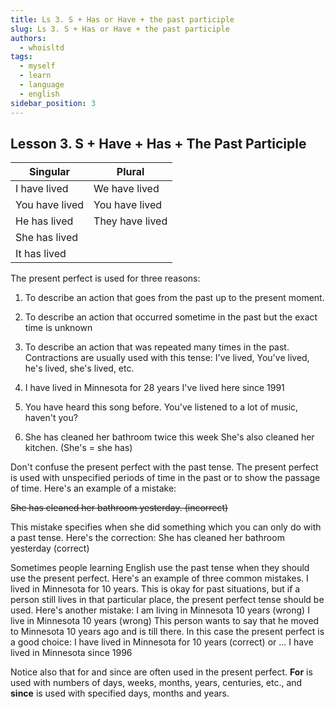 ```yaml
---
title: Ls 3. S + Has or Have + the past participle
slug: Ls 3. S + Has or Have + the past participle
authors:
  - whoisltd
tags:
  - myself
  - learn
  - language
  - english
sidebar_position: 3
---
```


## Lesson 3. S + Have + Has + The Past Participle

| Singular       | Plural          |
| -------------- | --------------- |
| I have lived   | We have lived   |
| You have lived | You have lived  |
| He has lived   | They have lived |
| She has lived  |                 |
| It has lived   |                 |

The present perfect is used for three reasons:

1. To describe an action that goes from the past up to the present moment.
2. To describe an action that occurred sometime in the past but the exact time is unknown
3. To describe an action that was repeated many times in the past.
   Contractions are usually used with this tense:
   I've lived, You've lived, he's lived, she's lived, etc.

4. I have lived in Minnesota for 28 years
   I've lived here since 1991

5. You have heard this song before.
   You've listened to a lot of music, haven't you?

6. She has cleaned her bathroom twice this week
   She's also cleaned her kitchen. (She's = she has)

Don't confuse the present perfect with the past tense. The present perfect is used with unspecified periods of time in the past or to show the passage of time. Here's an example of a mistake:

~~She has cleaned her bathroom yesterday. (incorrect)~~

This mistake specifies when she did something which you can only do with a past tense. Here's the correction:
She has cleaned her bathroom yesterday (correct)

Sometimes people learning English use the past tense when they should use the present perfect. Here's an example of three common mistakes.
I lived in Minnesota for 10 years.
This is okay for past situations, but if a person still lives in that particular place, the present perfect tense should be used.
Here's another mistake:
I am living in Minnesota 10 years (wrong)
I live in Minnesota 10 years (wrong)
This person wants to say that he moved to Minnesota 10 years ago and is till there. In this case the present perfect is a good choice:
I have lived in Minnesota for 10 years (correct)
or ...
I have lived in Minnesota since 1996

Notice also that for and since are often used in the present perfect. **For** is used with numbers of days, weeks, months, years, centuries, etc., and **since** is used with specified days, months and years.
